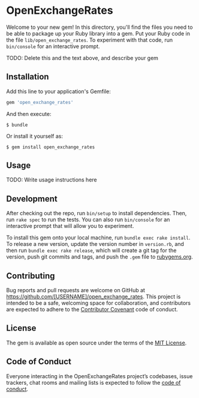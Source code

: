 # OpenExchangeRates

Welcome to your new gem! In this directory, you'll find the files you need to be able to package up your Ruby library into a gem. Put your Ruby code in the file `lib/open_exchange_rates`. To experiment with that code, run `bin/console` for an interactive prompt.

TODO: Delete this and the text above, and describe your gem

## Installation

Add this line to your application's Gemfile:

```ruby
gem 'open_exchange_rates'
```

And then execute:

    $ bundle

Or install it yourself as:

    $ gem install open_exchange_rates

## Usage

TODO: Write usage instructions here

## Development

After checking out the repo, run `bin/setup` to install dependencies. Then, run `rake spec` to run the tests. You can also run `bin/console` for an interactive prompt that will allow you to experiment.

To install this gem onto your local machine, run `bundle exec rake install`. To release a new version, update the version number in `version.rb`, and then run `bundle exec rake release`, which will create a git tag for the version, push git commits and tags, and push the `.gem` file to [rubygems.org](https://rubygems.org).

## Contributing

Bug reports and pull requests are welcome on GitHub at https://github.com/[USERNAME]/open_exchange_rates. This project is intended to be a safe, welcoming space for collaboration, and contributors are expected to adhere to the [Contributor Covenant](http://contributor-covenant.org) code of conduct.

## License

The gem is available as open source under the terms of the [MIT License](https://opensource.org/licenses/MIT).

## Code of Conduct

Everyone interacting in the OpenExchangeRates project’s codebases, issue trackers, chat rooms and mailing lists is expected to follow the [code of conduct](https://github.com/[USERNAME]/open_exchange_rates/blob/master/CODE_OF_CONDUCT.md).
